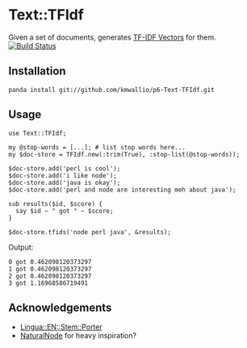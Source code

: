 # Text::TFIdf

Given a set of documents, generates [TF-IDF Vectors](https://en.wikipedia.org/wiki/Tf%E2%80%93idf) for them. [![Build Status](https://travis-ci.org/kmwallio/p6-Text-TFIdf.svg?branch=master)](https://travis-ci.org/kmwallio/p6-Text-TFIdf)

## Installation

```
panda install git://github.com/kmwallio/p6-Text-TFIdf.git
```

## Usage

``` perl6
use Text::TFIdf;

my @stop-words = [...]; # list stop words here...
my $doc-store = TFIdf.new(:trim(True), :stop-list(@stop-words));

$doc-store.add('perl is cool');
$doc-store.add('i like node');
$doc-store.add('java is okay');
$doc-store.add('perl and node are interesting meh about java');

sub results($id, $score) {
  say $id ~ " got " ~ $score;
}

$doc-store.tfids('node perl java', &results);
```

Output:

```
0 got 0.462098120373297
1 got 0.462098120373297
2 got 0.462098120373297
3 got 1.16968586719491
```

## Acknowledgements

 * [Lingua::EN::Stem::Porter](https://github.com/johnspurr/Lingua-EN-Stem-Porter)
 * [NaturalNode](https://github.com/NaturalNode/natural) for heavy inspiration?
